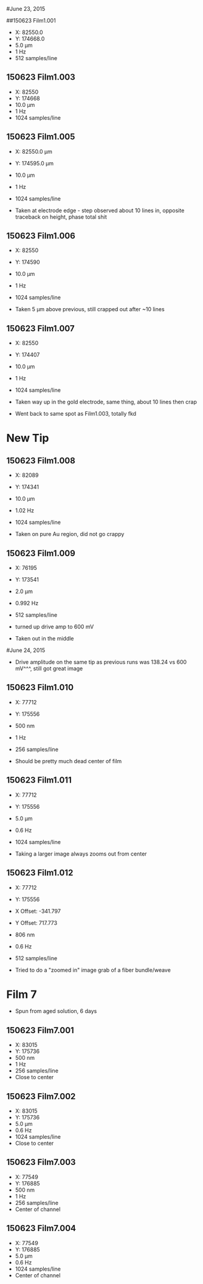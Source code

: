 #June 23, 2015

##150623 Film1.001
* X: 82550.0
* Y: 174668.0
* 5.0 µm
* 1 Hz
* 512 samples/line

## 150623 Film1.003
* X: 82550
* Y: 174668
* 10.0 µm
* 1 Hz
* 1024 samples/line

## 150623 Film1.005
* X: 82550.0 µm
* Y: 174595.0 µm
* 10.0 µm
* 1 Hz
* 1024 samples/line

* Taken at electrode edge - step observed about 10 lines in, opposite traceback on height, phase total shit

## 150623 Film1.006
* X: 82550
* Y: 174590
* 10.0 µm
* 1 Hz
* 1024 samples/line

* Taken 5 µm above previous, still crapped out after ~10 lines

## 150623 Film1.007
* X: 82550
* Y: 174407
* 10.0 µm
* 1 Hz
* 1024 samples/line

* Taken way up in the gold electrode, same thing, about 10 lines then crap

* Went back to same spot as Film1.003, totally fkd

# New Tip

## 150623 Film1.008
* X: 82089
* Y: 174341
* 10.0 µm
* 1.02 Hz
* 1024 samples/line

* Taken on pure Au region, did not go crappy

## 150623 Film1.009
* X: 76195
* Y: 173541
* 2.0 µm
* 0.992 Hz
* 512 samples/line
* turned up drive amp to 600 mV

* Taken out in the middle

#June 24, 2015

* Drive amplitude on the same tip as previous runs was 138.24 vs 600 mV^^^, still got great image

## 150623 Film1.010
* X: 77712
* Y: 175556
* 500 nm
* 1 Hz
* 256 samples/line

* Should be pretty much dead center of film

## 150623 Film1.011
* X: 77712
* Y: 175556
* 5.0 µm
* 0.6 Hz
* 1024 samples/line

* Taking a larger image always zooms out from center

## 150623 Film1.012
* X: 77712
* Y: 175556
* X Offset: -341.797
* Y Offset: 717.773
* 806 nm
* 0.6 Hz
* 512 samples/line

* Tried to do a "zoomed in" image grab of a fiber bundle/weave

# Film 7
* Spun from aged solution, 6 days

## 150623 Film7.001
* X: 83015
* Y: 175736
* 500 nm
* 1 Hz
* 256 samples/line
* Close to center

## 150623 Film7.002
* X: 83015
* Y: 175736
* 5.0 µm
* 0.6 Hz
* 1024 samples/line
* Close to center

## 150623 Film7.003
* X: 77549
* Y: 176885
* 500 nm
* 1 Hz
* 256 samples/line
* Center of channel

## 150623 Film7.004
* X: 77549
* Y: 176885
* 5.0 µm
* 0.6 Hz
* 1024 samples/line
* Center of channel

